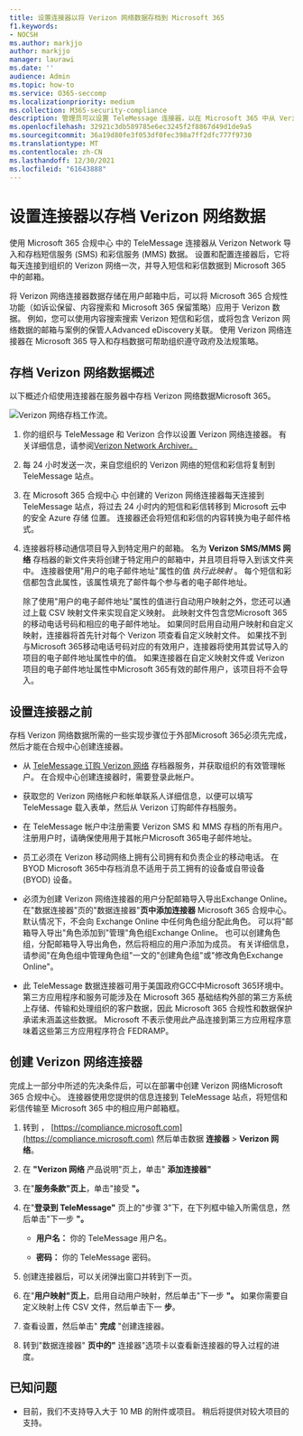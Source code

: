 ```yaml
---
title: 设置连接器以将 Verizon 网络数据存档到 Microsoft 365
f1.keywords:
- NOCSH
ms.author: markjjo
author: markjjo
manager: laurawi
ms.date: ''
audience: Admin
ms.topic: how-to
ms.service: O365-seccomp
ms.localizationpriority: medium
ms.collection: M365-security-compliance
description: 管理员可以设置 TeleMessage 连接器，以在 Microsoft 365 中从 Verizon 网络导入和存档短信和彩信Microsoft 365。 这样，您可以在 Microsoft 365 中存档来自第三方数据源的数据，以便您可以使用合规性功能（如合法保留、内容搜索和保留策略）来管理组织的第三方数据。
ms.openlocfilehash: 32921c3db589785e6ec3245f2f8867d49d1de9a5
ms.sourcegitcommit: 36a19d80fe3f053df0fec398a7ff2dfc777f9730
ms.translationtype: MT
ms.contentlocale: zh-CN
ms.lasthandoff: 12/30/2021
ms.locfileid: "61643888"
---
```

# <a name="set-up-a-connector-to-archive-verizon-network-data"></a>设置连接器以存档 Verizon 网络数据

使用 Microsoft 365 合规中心 中的 TeleMessage 连接器从 Verizon Network 导入和存档短信服务 (SMS) 和彩信服务 (MMS) 数据。 设置和配置连接器后，它将每天连接到组织的 Verizon 网络一次，并导入短信和彩信数据到 Microsoft 365 中的邮箱。

将 Verizon 网络连接器数据存储在用户邮箱中后，可以将 Microsoft 365 合规性功能（如诉讼保留、内容搜索和 Microsoft 365 保留策略）应用于 Verizon 数据。 例如，您可以使用内容搜索搜索 Verizon 短信和彩信，或将包含 Verizon 网络数据的邮箱与案例的保管人Advanced eDiscovery关联。 使用 Verizon 网络连接器在 Microsoft 365 导入和存档数据可帮助组织遵守政府及法规策略。

## <a name="overview-of-archiving-verizon-network-data"></a>存档 Verizon 网络数据概述

以下概述介绍使用连接器在服务器中存档 Verizon 网络数据Microsoft 365。

![Verizon 网络存档工作流。](../media/VerizonNetworkConnectorWorkflow.png)

1. 你的组织与 TeleMessage 和 Verizon 合作以设置 Verizon 网络连接器。 有关详细信息，请参阅[Verizon Network Archiver。](https://www.telemessage.com/office365-activation-for-verizon-network-archiver/)

2. 每 24 小时发送一次，来自您组织的 Verizon 网络的短信和彩信将复制到 TeleMessage 站点。

3. 在 Microsoft 365 合规中心 中创建的 Verizon 网络连接器每天连接到 TeleMessage 站点，将过去 24 小时内的短信和彩信转移到 Microsoft 云中的安全 Azure 存储 位置。 连接器还会将短信和彩信的内容转换为电子邮件格式。

4. 连接器将移动通信项目导入到特定用户的邮箱。 名为 **Verizon SMS/MMS 网络** 存档器的新文件夹将创建于特定用户的邮箱中，并且项目将导入到该文件夹中。 连接器使用"用户的电子邮件地址"属性的值 *执行此映射* 。 每个短信和彩信都包含此属性，该属性填充了邮件每个参与者的电子邮件地址。

   除了使用"用户的电子邮件地址"属性的值进行自动用户映射之外，您还可以通过上载 CSV 映射文件来实现自定义映射。 此映射文件包含您Microsoft 365的移动电话号码和相应的电子邮件地址。 如果同时启用自动用户映射和自定义映射，连接器将首先针对每个 Verizon 项查看自定义映射文件。 如果找不到与Microsoft 365移动电话号码对应的有效用户，连接器将使用其尝试导入的项目的电子邮件地址属性中的值。 如果连接器在自定义映射文件或 Verizon 项目的电子邮件地址属性中Microsoft 365有效的邮件用户，该项目将不会导入。

## <a name="before-you-set-up-a-connector"></a>设置连接器之前

存档 Verizon 网络数据所需的一些实现步骤位于外部Microsoft 365必须先完成，然后才能在合规中心创建连接器。

- 从 [TeleMessage 订购 Verizon 网络](https://www.telemessage.com/mobile-archiver/order-mobile-archiver-for-o365) 存档器服务，并获取组织的有效管理帐户。 在合规中心创建连接器时，需要登录此帐户。

- 获取您的 Verizon 网络帐户和帐单联系人详细信息，以便可以填写 TeleMessage 载入表单，然后从 Verizon 订购邮件存档服务。

- 在 TeleMessage 帐户中注册需要 Verizon SMS 和 MMS 存档的所有用户。 注册用户时，请确保使用用于其帐户Microsoft 365电子邮件地址。

- 员工必须在 Verizon 移动网络上拥有公司拥有和负责企业的移动电话。 在 BYOD Microsoft 365中存档消息不适用于员工拥有的设备或自带设备 (BYOD) 设备。

- 必须为创建 Verizon 网络连接器的用户分配邮箱导入导出Exchange Online。 在"数据连接器"页的"数据连接器"**页中添加连接器** Microsoft 365 合规中心。 默认情况下，不会向 Exchange Online 中任何角色组分配此角色。 可以将"邮箱导入导出"角色添加到"管理"角色组Exchange Online。 也可以创建角色组，分配邮箱导入导出角色，然后将相应的用户添加为成员。 有关详细信息，请参阅"在角色[](/Exchange/permissions-exo/role-groups#create-role-groups)组中管理角色组[](/Exchange/permissions-exo/role-groups#modify-role-groups)"一文的"创建角色组"或"修改角色Exchange Online"。

- 此 TeleMessage 数据连接器可用于美国政府GCC中Microsoft 365环境中。 第三方应用程序和服务可能涉及在 Microsoft 365 基础结构外部的第三方系统上存储、传输和处理组织的客户数据，因此 Microsoft 365 合规性和数据保护承诺未涵盖这些数据。 Microsoft 不表示使用此产品连接到第三方应用程序意味着这些第三方应用程序符合 FEDRAMP。

## <a name="create-a-verizon-network-connector"></a>创建 Verizon 网络连接器

完成上一部分中所述的先决条件后，可以在部署中创建 Verizon 网络Microsoft 365 合规中心。 连接器使用您提供的信息连接到 TeleMessage 站点，将短信和彩信传输至 Microsoft 365 中的相应用户邮箱框。

1. 转到 ， [https://compliance.microsoft.com](https://compliance.microsoft.com) 然后单击数据 **连接器**  >  **Verizon 网络**。

2. 在 **"Verizon 网络** 产品说明"页上，单击" **添加连接器"**

3. 在"**服务条款"页上**，单击"接受 **"。**

4. 在"**登录到 TeleMessage"** 页上的"步骤 3"下，在下列框中输入所需信息，然后单击"下一步 **"。**
  
   - **用户名：** 你的 TeleMessage 用户名。

   - **密码：** 你的 TeleMessage 密码。

5. 创建连接器后，可以关闭弹出窗口并转到下一页。

6. 在"**用户映射"页上**，启用自动用户映射，然后单击"下一步 **"。** 如果你需要自定义映射上传 CSV 文件，然后单击下一 **步**。

7. 查看设置，然后单击" **完成** "创建连接器。

8. 转到"数据连接器" **页中的"** 连接器"选项卡以查看新连接器的导入过程的进度。

## <a name="known-issues"></a>已知问题

- 目前，我们不支持导入大于 10 MB 的附件或项目。 稍后将提供对较大项目的支持。